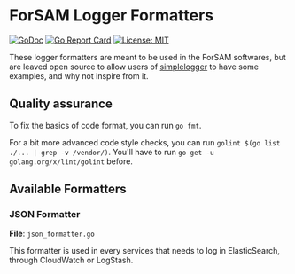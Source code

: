 # ForSAM Logger Formatters

[![GoDoc](https://godoc.org/github.com/forsam-education/loggerformatters?status.svg)](https://godoc.org/github.com/forsam-education/loggerformatters)
[![Go Report Card](https://goreportcard.com/badge/github.com/forsam-education/loggerformatters)](https://goreportcard.com/report/github.com/forsam-education/loggerformatters)
[![License: MIT](https://img.shields.io/badge/License-MIT-yellow.svg)](LICENSE)

These logger formatters are meant to be used in the ForSAM softwares, but are leaved open source to allow users of [simplelogger](https://github.com/forsam-education/simplelogger) to have some examples, and why not inspire from it.

## Quality assurance

To fix the basics of code format, you can run `go fmt`.

For a bit more advanced code style checks, you can run `golint $(go list ./... | grep -v /vendor/)`. You'll have to run `go get -u golang.org/x/lint/golint` before.

## Available Formatters

### JSON Formatter

**File**: `json_formatter.go`

This formatter is used in every services that needs to log in ElasticSearch, through CloudWatch or LogStash.
